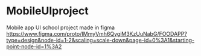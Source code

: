 # MobileUIproject
Mobile app UI school project made in figma
https://www.figma.com/proto/IMmyVmh6QygiM3KzUuNabG/FOODAPP?type=design&node-id=1-2&scaling=scale-down&page-id=0%3A1&starting-point-node-id=1%3A2
